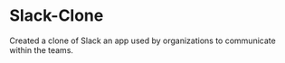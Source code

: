# Slack-Clone
Created a clone of Slack an app used by organizations to communicate within the teams.
